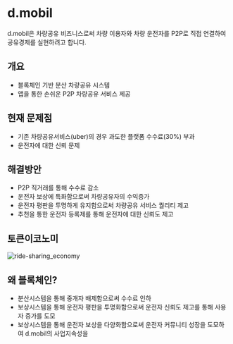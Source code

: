 # d.mobil
d.mobil은 차량공유 비즈니스로써 차량 이용자와 차량 운전자를 P2P로 직접 연결하여 공유경제를 실현하려고 합니다.


## 개요
- 블록체인 기반 분산 차량공유 시스템
- 앱을 통한 손쉬운 P2P 차량공유 서비스 제공

## 현재 문제점
- 기존 차량공유서비스(uber)의 경우 과도한 플랫폼 수수료(30%) 부과
- 운전자에 대한 신뢰 문제

## 해결방안
- P2P 직거래를 통해 수수료 감소
- 운전자 보상에 특화함으로써 차량공유자의 수익증가
- 운전자 평판을 투명하게 유지함으로써 차량공유 서비스 퀄리티 제고
- 추천을 통한 운전자 등록제를 통해 운전자에 대한 신뢰도 제고

## 토큰이코노미
![ride-sharing_economy](https://user-images.githubusercontent.com/43260207/45530626-a87f8e80-b826-11e8-8373-d4c54d552863.png)

## 왜 블록체인?
- 분산시스템을 통해 중개자 배제함으로써 수수료 인하
- 보상시스템을 통해 운전자 평판을 투명화함으로써 운전자 신뢰도 제고를 통해 사용자 증가를 도모
- 보상시스템을 통해 운전자 보상을 다양화함으로써 운전자 커뮤니티 성장을 도모하여 d.mobil의 사업지속성을 
